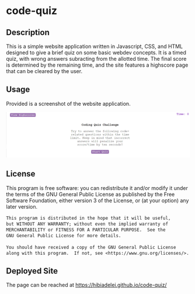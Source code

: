 # code-quiz

## Description
This is a simple website application written in Javascript, CSS, and HTML designed to give a brief quiz on some basic webdev concepts. It is a timed quiz, with wrong answers subracting from the allotted time. The final score is determined by the remaining time, and the site features a highscore page that can be cleared by the user. 

## Usage
Provided is a screenshot of the website application.
    
![site screenshot](assets/images/sitescreenshot.png)
    

## License
 This program is free software: you can redistribute it and/or modify
    it under the terms of the GNU General Public License as published by
    the Free Software Foundation, either version 3 of the License, or
    (at your option) any later version.

    This program is distributed in the hope that it will be useful,
    but WITHOUT ANY WARRANTY; without even the implied warranty of
    MERCHANTABILITY or FITNESS FOR A PARTICULAR PURPOSE.  See the
    GNU General Public License for more details.

    You should have received a copy of the GNU General Public License
    along with this program.  If not, see <https://www.gnu.org/licenses/>.

## Deployed Site
The page can be reached at https://hibiadelei.github.io/code-quiz/